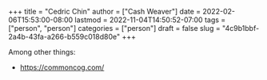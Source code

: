 +++
title = "Cedric Chin"
author = ["Cash Weaver"]
date = 2022-02-06T15:53:00-08:00
lastmod = 2022-11-04T14:50:52-07:00
tags = ["person", "person"]
categories = ["person"]
draft = false
slug = "4c9b1bbf-2a4b-43fa-a266-b559c018d80e"
+++

Among other things:

-   <https://commoncog.com/>
